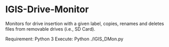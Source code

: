 # IGIS-Drive-Monitor
Monitors for drive insertion with a given label, copies, renames and deletes files from removable drives (i.e., SD Card).

Requirement: Python 3
Execute: Python ./IGIS_DMon.py
